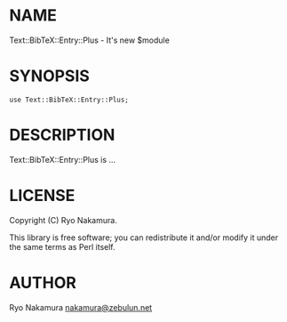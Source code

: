 # NAME

Text::BibTeX::Entry::Plus - It's new $module

# SYNOPSIS

    use Text::BibTeX::Entry::Plus;

# DESCRIPTION

Text::BibTeX::Entry::Plus is ...

# LICENSE

Copyright (C) Ryo Nakamura.

This library is free software; you can redistribute it and/or modify
it under the same terms as Perl itself.

# AUTHOR

Ryo Nakamura <nakamura@zebulun.net>
